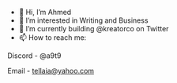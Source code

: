 - 👋 Hi, I’m Ahmed
- 👀 I’m interested in Writing and Business
- 🌱 I’m currently building @kreatorco on Twitter
- 📫 How to reach me: 
     
Discord - @a9t9
     
Email - tellaia@yahoo.com

<!---
--->

